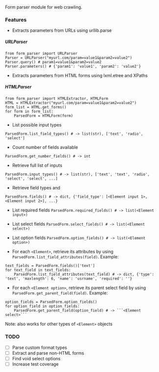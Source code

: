 Form parser module for web crawling. 
 
### Features
- Extracts parameters from URLs using urllib.parse

##### URLParser
```
from form_parser import URLParser
Parser = URLParser("myurl.com/param=value1&param2=value2")
Parser.query() # param1=value1&param2=value2
Parser.parameters() # {'param1': 'value1', 'param2': 'value2'}
```

- Extracts parameters from HTML forms using lxml.etree and XPaths
##### HTMLParser
```
from form_parser import HTMLExtractor, HTMLForm
HTML = HTMLExtractor("myurl.com/param=value1&param2=value2")
form_list = HTML.get_forms()
for form in form_list:
    ParsedForm = HTMLForm(form)
```
- List possible input types

```ParsedForm.list_field_types() # -> list(str), ['text', 'radio', 'select']```
- Count number of fields available

```ParsedForm.get_number_fields() # -> int```

- Retrieve full list of inputs

```ParsedForm.input_types() # -> list(str), ['text', 'text', 'radio', 'select', 'select', ...]```
- Retrieve field types and <Element input>

```ParsedForm.fields() # -> dict, {'field_type': [<Element input 1>, <Element input 2>], ...}```

- List required fields
```ParsedForm.required_fields() # -> list(<Element input>)``` 

- List select fields
```ParsedForm.select_fields() # -> list(<Element select>)```

- List option fields
```ParsedForm.option_fields() # -> list(<Element option>)```

- For each ```<Element>```, retrieve its attributes by using ```ParsedForm.list_field_attributes(field)```. Example:

```
text_fields = ParsedForm.fields()['text']  
for text_field in text_fields:
    ParsedForm.list_field_attributes(text_field) # -> dict, {'type': 'text', 'maxlength': 6, 'name': 'usrname', 'required': ''}
``` 

- For each ```<Element option>```, retrieve its parent select field by using ```ParsedForm.get_parent_field(field)```. Example:

```
option_fields = ParsedForm.option_fields()  
for option_field in option_fields:
    ParsedForm.get_parent_field(option_field) # -> ```<Element select>``` 
``` 

Note: also works for other types of ```<Element>``` objects

### TODO
- [ ] Parse custom format types
- [ ] Extract and parse non-HTML forms
- [ ] Find void select options
- [ ] Increase test coverage 